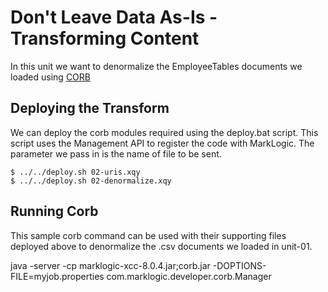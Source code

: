 # Don't Leave Data As-Is - Transforming Content

In this unit we want to denormalize the EmployeeTables documents we loaded using [CORB](http://developer.marklogic.com/code/corb)

## Deploying the Transform

We can deploy the corb modules required using the deploy.bat script. This script uses the Management API to register the code with MarkLogic. The parameter we pass in is the name of file to be sent. 

    $ ../../deploy.sh 02-uris.xqy
    $ ../../deploy.sh 02-denormalize.xqy

## Running Corb

This sample corb command can be used with their supporting files deployed above to denormalize the .csv documents we loaded in unit-01.

java -server -cp marklogic-xcc-8.0.4.jar;corb.jar -DOPTIONS-FILE=myjob.properties com.marklogic.developer.corb.Manager


